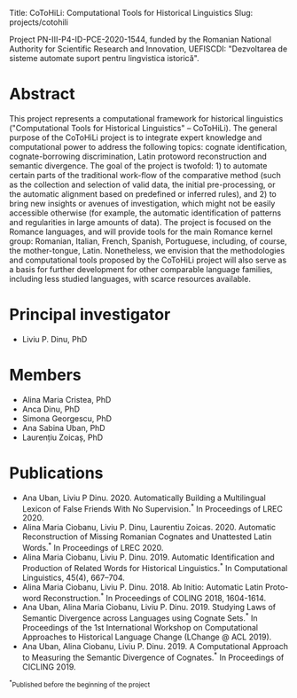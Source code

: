 Title: CoToHiLi: Computational Tools for Historical Linguistics 
Slug: projects/cotohili

Project PN-III-P4-ID-PCE-2020-1544, funded by the Romanian National Authority for Scientific Research and Innovation, UEFISCDI: "Dezvoltarea de sisteme automate suport pentru lingvistica istorică".

# Abstract

This project represents a computational framework for historical linguistics ("Computational Tools for Historical Linguistics" – CoToHiLi). The general purpose of the CoToHiLi project is to integrate expert knowledge and computational power to address the following topics: cognate identification, cognate-borrowing discrimination, Latin protoword
reconstruction and semantic divergence. The goal of the project is twofold: 1) to automate certain parts of the traditional work-flow of the comparative method (such as the collection and selection of valid data, the initial pre-processing, or the automatic alignment based on predefined or inferred rules), and 2) to bring new insights or avenues of investigation, which might not be easily accessible otherwise (for example, the automatic identification of patterns and regularities in large amounts of data). The project is focused on the Romance languages, and will provide tools for the main Romance kernel group: Romanian, Italian, French, Spanish, Portuguese, including, of course, the mother-tongue, Latin. Nonetheless, we envision that the methodologies and computational tools proposed by the CoToHiLi project will also serve as a basis for further development for other comparable language families, including less studied languages, with scarce resources available.

# Principal investigator

- Liviu P. Dinu, PhD

# Members

- Alina Maria Cristea, PhD
- Anca Dinu, PhD
- Simona Georgescu, PhD
- Ana Sabina Uban, PhD
- Laurențiu Zoicaș, PhD

# Publications

- Ana Uban, Liviu P Dinu. 2020.
  Automatically Building a Multilingual Lexicon of False Friends With No Supervision.<sup>*</sup>
  In Proceedings of LREC 2020.
- Alina Maria Ciobanu, Liviu P. Dinu, Laurentiu Zoicas. 2020.
  Automatic Reconstruction of Missing Romanian Cognates and Unattested Latin Words.<sup>*</sup>
  In Proceedings of LREC 2020.
- Alina Maria Ciobanu, Liviu P. Dinu. 2019.
  Automatic Identification and Production of Related Words for Historical Linguistics.<sup>*</sup>
  In Computational Linguistics, 45(4), 667–704.
- Alina Maria Ciobanu, Liviu P. Dinu. 2018.
  Ab Initio: Automatic Latin Proto-word Reconstruction.<sup>*</sup>
  In Proceedings of COLING 2018, 1604-1614.
- Ana Uban, Alina Maria Ciobanu, Liviu P. Dinu. 2019.
  Studying Laws of Semantic Divergence across Languages using Cognate Sets.<sup>*</sup>
  In Proceedings of the 1st International Workshop on Computational Approaches to Historical Language Change (LChange @ ACL 2019).
- Ana Uban, Alina Ciobanu, Liviu P. Dinu. 2019.
  A Computational Approach to Measuring the Semantic Divergence of Cognates.<sup>*</sup>
  In Proceedings of CICLING 2019.

<sub><sup>*</sup>Published before the beginning of the project</sub>

